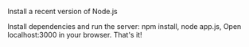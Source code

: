 

Install a recent version of Node.js

Install dependencies and run the server:
npm install,
node app.js,
Open localhost:3000 in your browser.
 That's it!
